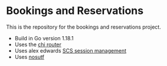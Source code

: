 # Bookings and Reservations

This is the repository for the bookings and reservations project.

- Build in Go version 1.18.1
- Uses the [chi router](github.com/go-chi/chi)
- Uses alex edwards [SCS session management](github.com/alexedwards/scs/v2)
- Uses [nosutf](github.com/justinas/nosurf)
